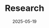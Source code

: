 ---
title: 'Research'
date: 2025-05-19
type: landing

design:
  # Section spacing
  spacing: '6rem'

# Page sections
sections:

  - block: markdown
    content:
      title: 'Research Interests'
      subtitle: ''
      text: |-
       <div class="expertise-block">
        Chunxiang Wang received his B.Eng. in Automation from Harbin Institute of Technology (2015–2019). From 2018 to 2021, he was with the lab of Prof. Huijun Gao, where he worked on robotic micromanipulation for zebrafish microinjection, participating the development of 3D calibration, visual feedback, non-invasive object capture, and 3D posture control systems. He also independently developed a multi-object tracking system for zebrafish larvae under high density and occlusions.

        Since 2021, he has been a Ph.D. student in the D-PI at MPI-IS and D-ITET at ETH Zürich. His research focuses on soft millirobots with novel functionalities, integrating computer vision and closed-loop magnetic actuation. His expertise spans soft robot design and fabrication, robot mechanics and magnetic actuation, image processing, medical imaging, and closed-loop control systems, such as the dual-robotic arm integrating ultrasound imaging and magnetic actuation, C-arm fluoroscopy and magnetic actuation.

        **Peer Reviewer:** IEEE/ASME Transactions on Mechatronics (T-Mech), IEEE Transactions on Cybernetics, IEEE International Conference on Robotics and Automation (ICRA), and Research.
    design:
      columns: '1'
      spacing:
        padding: [0, 0, 0, 0]

  - block: collection
    id: papers
    content:
      title: Featured Publications
      filters:
        folders:
          - publication
        featured_only: true
    design:
      view: article-grid
      fill_image: false
      columns: 2

  - block: collection
    content:
      title: Recent Publications
      text: ""
      filters:
        folders:
          - publication
        exclude_featured: false
    design:
      view: citation

  - block: markdown
    content:
      title: Media Recognition
      subtitle: ''
      text: |-
       <div class="expertise-block">
       - 2025.02.05 Scientists at the Max Planck Institute for Intelligent Systems have developed a method to deploy hashtag#magnetic hashtag#miniature hashtag#robots through hashtag#3D networks mimicking blood vessels. [link](https://www.linkedin.com/posts/max-planck-queensland-centre-mpqc-03028026a_magnetic-miniature-robots-ugcPost-7287682651451273216-MOvE?utm_source=share&utm_medium=member_desktop&rcm=ACoAAEQCrHQBeRa1Fh25c1_EHGSjdynZ1k8NozI)
       - 2025.01.01 Scientists develop a multi-magnetic microrobot control system to independently control multiple robots in complex 3D environments. [link](https://m.weibo.cn/status/5118054264999198?wm=3333_2001&from=10EC293010&sourcetype=weixin&s_trans=2011592975765_5118054264999198&s_channel=5&jumpfrom=weibocom), [link](https://mp.weixin.qq.com/s/W00De1dAbB1KHOw4DdQYOQ)
       - 2024.11.15 3D robot navigation enables multi-site medical operations. [link](https://healthcare-in-europe.com/en/news/3d-robot-navigation-multi-site-medical-procedures.html?utm_source=dlvr.it&utm_medium=twitter)
       - 2024.11.07 3D robot navigation could enable multi-site medical procedures. [link](https://is.mpg.de/news/3d-robot-navigation-could-enable-multi-site-medical-procedures)
       - 2023.07.27 The Max Planck team develops a wireless miniature soft robot capable of measuring the physiological properties of biological tissues. [link](https://m.weibo.cn/status/4927462331653267?jumpfrom=weibocom&wm=3333_2001&from=10D7293010&sourcetype=weixin&s_trans=2011592975765_4927462331653267&s_channel=4), [link](https://mp.weixin.qq.com/s?__biz=MzA3NTIyODUzNA==&mid=2649713281&idx=6&sn=ec1aa0d2f40c06119d726f41f345863d&chksm=87687e98b01ff78e6a3ed72b39928546089b995e368df4c3934f81886be51fb94b0911de37e0&scene=126&sessionid=0)

    design:
      columns: '1'
      spacing:
        padding: [0, 0, 0, 0]

---